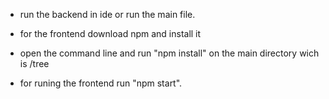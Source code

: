 - run the backend in ide or run the main file.

- for the frontend download npm and install it
- open the command line and run "npm install" on the main directory wich is /tree
- for runing the frontend run "npm start".
